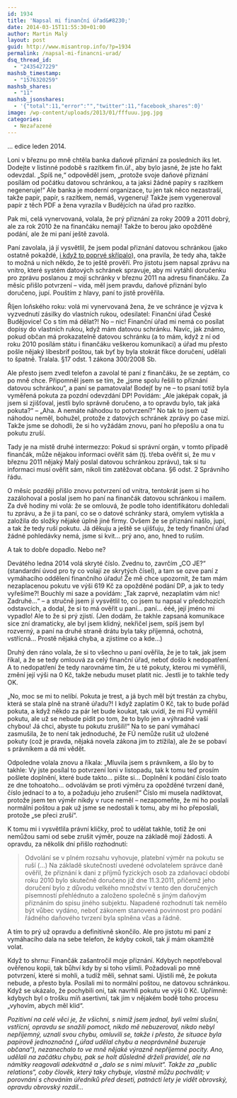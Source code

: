 ```yaml
---
id: 1934
title: 'Napsal mi finanční úřad&#8230;'
date: 2014-03-15T11:55:30+01:00
author: Martin Malý
layout: post
guid: http://www.misantrop.info/?p=1934
permalink: /napsal-mi-financni-urad/
dsq_thread_id:
  - "2435427229"
mashsb_timestamp:
  - "1576320259"
mashsb_shares:
  - "11"
mashsb_jsonshares:
  - '{"total":11,"error":"","twitter":11,"facebook_shares":0}'
image: /wp-content/uploads/2013/01/fffuuu.jpg.jpg
categories:
  - Nezařazené
---
```

&#8230; edice leden 2014.

<!--more-->

Loni v březnu po mně chtěla banka daňové přiznání za posledních iks let. Dodejte v listinné podobě s razítkem fin.úř., aby bylo jasné, že jste ho fakt odevzdal. &#8222;Spíš ne,&#8220; odpověděl jsem, &#8222;protože svoje daňové přiznání posílám od počátku datovou schránkou, a ta jaksi žádné papíry s razítkem negeneruje!&#8220; Ale banka je moderní organizace, tu jen tak něco nezastraší, takže papír, papír, s razítkem, nemáš, vygeneruj! Takže jsem vygeneroval papír z těch PDF a žena vyrazila v Budějcích na úřad pro razítko.

Pak mi, celá vynervovaná, volala, že prý přiznání za roky 2009 a 2011 dobrý, ale za rok 2010 že na finančáku nemají! Takže to berou jako opožděné podání, ale že mi paní ještě zavolá.

Paní zavolala, já jí vysvětlil, že jsem podal přiznání datovou schránkou (jako ostatně pokaždé, [i když to poprvé skřípalo](http://www.lupa.cz/clanky/datova-schranka-kontra-urednik/)), ona pravila, že tedy aha, takže to možná u nich někdo, že to ještě prověří. Pro jistotu jsem napsal zprávu na vnitro, které systém datových schránek spravuje, aby mi vytáhli doručenku pro zprávu poslanou z mojí schránky v březnu 2011 na adresu finančáku. Za měsíc přišlo potvrzení &#8211; vida, měl jsem pravdu, daňové přiznání bylo doručeno, jupí. Pouštím z hlavy, paní to jistě prověřila.

Říjen loňského roku: volá mi vynervovaná žena, že ve schránce je výzva k vyzvednutí zásilky do vlastních rukou, odesilatel: Finanční úřad České Budějovice! Co s tím má dělat?! No &#8211; nic! Finanční úřad mi nemá co posílat dopisy do vlastních rukou, když mám datovou schránku. Navíc, jak známo, pokud občan má prokazatelně datovou schránku (a to mám, když z ní od roku 2010 posílám státu i finančáku veškerou komunikaci) a úřad mu přesto pošle nějaký líbesbríf poštou, tak byť by byla stokrát fikce doručení, udělali to špatně. Tralala. §17 odst. 1 zákona 300/2008 Sb.

Ale přesto jsem zvedl telefon a zavolal té paní z finančáku, že se zeptám, co po mně chce. Připomněl jsem se tím, že &#8222;jsme spolu řešili to přiznání datovou schránkou&#8220;, a paní se pamatovala! Bodejť by ne &#8211; to psaní totiž byla vyměřená pokuta za pozdní odevzdání DP! Povídám: &#8222;Ale jaképak copak, já jsem si zjišťoval, jestli bylo správně doručeno, a to opravdu bylo, tak jaká pokuta?&#8220; &#8211; &#8222;Aha. A nemáte náhodou to potvrzení?&#8220; No tak to jsem už náhodou neměl, bohužel, protože z datových schránek zprávy po čase mizí. Takže jsme se dohodli, že si ho vyžádám znovu, paní ho přepošlu a ona tu pokutu zruší.

Tady je na místě druhé intermezzo: Pokud si správní orgán, v tomto případě finančák, může nějakou informaci ověřit sám (tj. třeba ověřit si, že mu v březnu 2011 nějaký Malý poslal datovou schránkou zprávu), tak si tu informaci musí ověřit sám, nikoli tím zatěžovat občana. §6 odst. 2 Správního řádu.

O měsíc později přišlo znovu potvrzení od vnitra, tentokrát jsem si ho zazálohoval a poslal jsem ho paní na finančák datovou schránkou i mailem. Za dvě hodiny mi volá: že se omlouvá, že podle toho identifikátoru dohledali tu zprávu, a že ji ta paní, co se o datové schránky stará, omylem vytiskla a založila do složky nějaké úplně jiné firmy. Ovšem že se přiznání našlo, jupí, a tak že tedy ruší pokutu. Já děkuju a ještě se ujišťuju, že tedy finanční úřad žádné pohledávky nemá, jsme si kvit&#8230; prý ano, ano, hned to ruším.

A tak to dobře dopadlo. Nebo ne?

Devátého ledna 2014 volá skryté číslo. Zvednu to, zavrčím &#8222;CO JE?&#8220; (standardní úvod pro ty co volají ze skrytých čísel), a tam se ozve paní z vymáhacího oddělení finančního úřadu! Že mě chce upozornit, že tam mám nezaplacenou pokutu ve výši 619 Kč za opožděné podání DP, a jak to tedy vyřešíme?! Bouchly mi saze a povídám: &#8222;Tak zaprvé, nezaplatím vám nic! Zadruhé&#8230;&#8220; &#8211; a stručně jsem jí vysvětlil to, co jsem tu napsal v předchozích odstavcích, a dodal, že si to má ověřit u paní&#8230; paní&#8230; ééé, její jméno mi vypadlo! Ale to že si prý zjistí. (Jen dodám, že takhle zapsaná komunikace sice zní dramaticky, ale byl jsem klidný, nekřičel jsem, spíš jsem byl rozverný, a paní na druhé straně drátu byla taky příjemná, ochotná, vstřícná&#8230; Prostě nějaká chyba, a zjistíme co a kde&#8230;)

Druhý den ráno volala, že si to všechno u paní ověřila, že je to tak, jak jsem říkal, a že se tedy omlouvá za celý finanční úřad, neboť došlo k nedopatření. A to nedopatření že tedy narovnáme tím, že u té pokuty, kterou mi vyměřili, změní její výši na 0 Kč, takže nebudu muset platit nic. Jestli je to takhle tedy OK.

&#8222;No, moc se mi to nelíbí. Pokuta je trest, a já bych měl být trestán za chybu, která se stala plně na straně úřadu?! I když zaplatím 0 Kč, tak to bude pořád pokuta, a když někdo za pár let bude koukat, tak uvidí, že mi FÚ vyměřil pokutu, ale už se nebude pídit po tom, že to bylo jen a výhradně vaší chybou! Já chci, abyste tu pokutu zrušili!&#8220; Na to se paní vymáhací zasmušila, že to není tak jednoduché, že FÚ nemůže rušit už uložené pokuty (což je pravda, nějaká novela zákona jim to ztížila), ale že se pobaví s právníkem a dá mi vědět.

Odpoledne volala znovu a říkala: &#8222;Mluvila jsem s právníkem, a šlo by to takhle: Vy jste posílal to potvrzení loni v listopadu, tak k tomu teď prosím pošlete doplnění, které bude takto&#8230; pište si&#8230; Doplnění k podání číslo toato ze dne tohoatoho&#8230; odvolávám se proti výměru za opožděné tvrzení daně, číslo jednací to a to, a požaduju jeho zrušení!&#8220; Číslo mi musela nadiktovat, protože jsem ten výměr nikdy v ruce neměl &#8211; nezapomeňte, že mi ho poslali normální poštou a pak už jsme se nedostali k tomu, aby mi ho přeposlali, protože &#8222;se přeci zruší&#8220;.

K tomu mi i vysvětlila právní kličky, proč to udělat takhle, totiž že oni nemůžou sami od sebe zrušit výměr, pouze na základě mojí žádosti. A opravdu, za několik dní přišlo rozhodnutí:

> Odvolání se v plném rozsahu vyhovuje, platební výměr na pokutu se ruší (&#8230;) Na základě skutečností uvedené odvolatelem správce daně ověřil, že přiznání k dani z příjmů fyzických osob za zdaňovací období roku 2010 bylo skutečně doručeno již dne 11.3.2011, přičemž jeho doručení bylo z důvodu velkého množství v tento den doručených písemností přehlédnuto a založeno společně s jiným daňovým přiznáním do spisu jiného subjektu. Napadené rozhodnutí tak nemělo být vůbec vydáno, neboť zákonem stanovená povinnost pro podání řádného daňového tvrzení byla splněna včas a řádně.

A tím to prý už opravdu a definitivně skončilo. Ale pro jistotu mi paní z vymáhacího dala na sebe telefon, že kdyby cokoli, tak jí mám okamžitě volat.

Když to shrnu: Finančák zašantročil moje přiznání. Kdybych nepotřeboval ověřenou kopii, tak bůhví kdy by si toho všimli. Požadovali po mně potvrzení, které si mohli, a tudíž měli, sehnat sami. Ujistili mě, že pokuta nebude, a přesto byla. Posílali mi to normální poštou, ne datovou schránkou. Když se ukázalo, že pochybili oni, tak navrhli pokutu ve výši 0 Kč. Upřímně: kdybych byl o trošku míň asertivní, tak jim v nějakém bodě toho procesu &#8222;vyhovím, abych měl klid&#8220;.

_Pozitivní na celé věci je, že všichni, s nimiž jsem jednal, byli velmi slušní, vstřícní, opravdu se snažili pomoct, nikdo mě nebuzeroval, nikdo nebyl nepříjemný, uznali svou chybu, omluvili se, takže i přesto, že situace byla papírově jednoznačná (&#8222;úřad udělal chybu a neoprávněně buzeruje občana&#8220;), nezanechalo to ve mně nějaké výrazně nepříjemné pocity. Ano, udělali na začátku chybu, pak se holt důsledně drželi pravidel, ale na námitky reagovali adekvátně a &#8222;dalo se s nimi mluvit&#8220;. Takže za &#8222;public relations&#8220;, coby člověk, který taky chybuje, vlastně můžu pochválit; v porovnání s chováním úředníků před deseti, patnácti lety je vidět obrovský, opravdu obrovský rozdíl&#8230;_